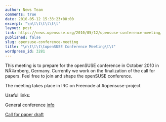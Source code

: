 ```yaml
---
author: News Team
comments: true
date: 2010-05-12 15:33:23+00:00
excerpt: "\n\t\t\t\t\t\t"
layout: post
link: https://news.opensuse.org/2010/05/12/opensuse-conference-meeting/
published: false
slug: opensuse-conference-meeting
title: "\n\t\t\t\topenSUSE Conference Meeting\t\t"
wordpress_id: 3281
---
```

This meeting is to prepare for the openSUSE conference in October 2010 in NÃ¼rnberg, Germany. Currently we work on the finalization of the call for papers. Feel free to join and shape the openSUSE conference.

The meeting takes place in IRC on Freenode at #opensuse-project

Useful links:

General conference [info ](http://en.opensuse.org/Conference_2010)

[Call for paper draft](http://en.opensuse.org/Conference_2010/Call_For_Papers#Call_for_Papers_for_the_openSUSE_Conference_2010)		
